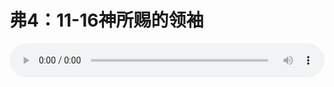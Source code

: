 # 弗4：11-16神所赐的领袖

<audio style="width: 100%;" preload="false" controls controlslist="nodownload"><source src="http://file.simai.life/audio/mp3/old/12282.mp3" type="audio/mpeg">Your browser does not support the audio element.</audio>


